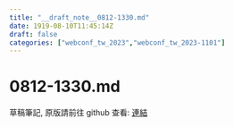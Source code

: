 ```yaml
---
title: "__draft_note__0812-1330.md"
date: 1919-08-10T11:45:14Z
draft: false
categories: ["webconf_tw_2023","webconf_tw_2023-1101"]
---
```


# 0812-1330.md

草稿筆記, 原版請前往 github 查看: [連結](https://github.com/tinghaolai/just-random-note/blob/master/webconf_tw_2023/1101/0812-1330.md)